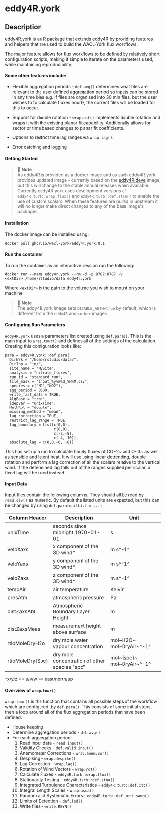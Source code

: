 # eddy4R.york

## Description 
eddy4R.york is an R package that extends [eddy4R](https://github.com/NEONScience/eddy4R) by providing features and helpers that are used to build the WACL-York flux workflows. 

The major feature allows for flux workflows to be defined by relatively short configuration scripts, making it simple to iterate on the parameters used, while maintaining reproducibility. 

#### Some other features include: 
- Flexible aggregation periods - `def.avg()` determines what files are relevant to the user defined aggregation period so inputs can be stored in any time bins e.g. if files are organised into 30 min files, but the user wishes to to calculate fluxes hourly, the correct files will be loaded for this to occur.

- Support for double rotation - `wrap.rot()` implements double rotation and wraps it with the existing planar fit capability. Additionally allows for sector or time based changes to planar fit coefficients.

- Options to restrict time lag ranges via `wrap.lag()`.

- Error catching and logging 

#### Getting Started

> :page_facing_up: **Note**  \
> As eddy4R is provided as a docker image and as such eddy4R.york provides updated image - currently based on the [eddy4R:deve](https://quay.io/repository/battelleecology/eddy4r) image, but this will change to the stable annual releases when available.
> Currently eddy4R.york uses development versions of `eddy4R.turb::wrap.flux()` and `eddy4R.turb::def.stna()` to enable the use of custom scalars. When these features are pulled in upstream it will no longer make direct changes to any of the base image's packages.

#### Installation

The docker image can be installed using:

```
docker pull ghcr.io/wacl-york/eddy4r.york:0.1
```

#### Run the container

To run the container as an interactive session run the following:

```
docker run --name eddy4r.york --rm -d -p 8787:8787 -v <extDir>:/home/rstudio/data eddy4r.york
```
Where `<extDir>` is the path to the volume you wish to mount on your machine

> :page_facing_up: **Note** \
> The eddy4R.york image sets `DISABLE_AUTH=true` by default, which is different from the `eddy4R` and `rocker` images

#### Configuring Run Parameters

`eddy4R.york` uses a parameters list created using `def.para()`. This is the main input to `wrap.towr()` and defines all of the settings of the calculation. Creating this configuration looks like:

```
para = eddy4R.york::def.para(
  DirWrk = "/home/rstudio/data/",
  DirInp = "in/",
  site_name = "MySite",
  analysis = "nitrate_fluxes",
  run_id = "standard_run",
  file_mask = "input_%y%m%d_%H%M.csv",
  species = c("NO","NO2"),
  agg_period = 3600,
  write_fast_data = TRUE,
  AlgBase = "trnd",
  idepVar = "unixTime",
  MethRot = "double",
  missing_method = "mean",
  lag_correction = TRUE,
  restrict_lag_range = TRUE,
  lag_boundary = list(c(0,0),
                      c(0,0),
                      c(-2,-8),
                      c(-4,-10)),
  absolute_lag = c(0,0,-6, -8))

```

This has set up a run to calculate hourly fluxes of CO~2~ and O~3~ as well as sensible and latent heat. It will use using linear detrending, double rotation and perform a lag correction of all the scalars relative to the vertical wind. If the determined lag falls out of the ranges supplied per scalar, a fixed lag will be used instead.

#### Input Data
Input files contain the following columns. They should all be read by `read.csv()` as numeric. By default the listed units are expected, but this can be changed by using `def.para(unitList = ...)`

| Column Header    | Description                                   | Unit                      |
|------------------|-----------------------------------------------|---------------------------| 
| unixTime         | seconds since midnight 1970-01-01             | s                         |
| veloXaxs         | x component of the 3D wind*                   | m s^-1^                   |
| veloYaxs         | y component of the 3D wind*                   | m s^-1^                   |
| veloZaxs         | z component of the 3D wind*                   | m s^-1^                   |
| tempAir          | air temperature                               | Kelvin                    |
| presAtm          | atmospheric pressure                          | Pa                        |
| distZaxsAbl      | Atmospheric Boundary Layer Height             | m                         |
| distZaxsMeas     | measurement height above surface              | m                         |
| rtioMoleDryH2o   | dry mole water vapour concentration           | mol~H2O~ mol~DryAir~^-1^  |
| rtioMoleDry{Spc} | dry mole concentration of other species "spc" | mol~{spc}~ mol~DryAir~^-1^|

*x/y/z == u/v/w == east/north/up

#### Overview of `wrap.towr()` 

`wrap.towr()` is the function that contains all possible steps of the workflow which are configured .by `def.para()`. This consists of some initial steps, then a loop around all of the flux aggregation periods that have been defined:

- House keeping
- Determine aggregation periods - `det.avg()`
- For each aggregation period:
    1. Read input data - `read_input()`
    2. Validity Checks - `def.valid.input()`
    3. Anemometer Corrections - `wrap.anem.cor()`
    4. Despiking - `wrap.despike()`
    5. Lag Correction - `wrap.lag()`
    6. Rotation of Wind Vectors - `wrap.rot()`
    7. Calculate Fluxes - `eddy4R.turb::wrap.flux()`
    8. Stationarity Testing - `eddy4R.turb::def.stna()`
    9. Integrated Turbulence Characteristics - `eddy4R.turb::def.itc()`
    10. Integral Length Scales - `wrap.isca()`
    11. Random and Systematic Errors - `eddy4R.turb::def.ucrt.samp()`
    12. Limits of Detection - `def.lod()`
    13. Write files - `write.REYN()`


















